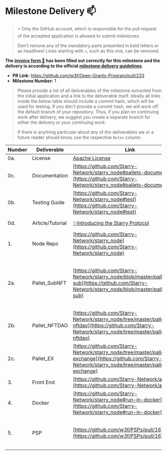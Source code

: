 # Milestone Delivery :mailbox:

> ⚡ Only the GitHub account, which is responsible for the pull request of the accepted application is allowed to submit milestones. 
> 
> Don't remove any of the mandatory parts presented in bold letters or as headlines! Lines starting with `>`, such as this one, can be removed.

**The [invoice form :pencil:](https://forms.gle/8Wx7nxtq8fKrsuEz8) has been filled out correctly for this milestone and the delivery is according to the official [milestone delivery guidelines](https://github.com/w3f/General-Grants-Program/blob/master/grants/milestone-deliverables-guidelines.md).**  

* **PR Link:** https://github.com/w3f/Open-Grants-Program/pull/233
* **Milestone Number:** 1

> Please provide a list of all deliverables of the milestone extracted from the initial application and a link to the deliverable itself. Ideally all links inside the below table should include a commit hash, which will be used for testing. If you don't provide a commit hash, we will work off the default branch of your repository. Thus, if you plan on continuing work after delivery, we suggest you create a separate branch for either the delivery or your continuing work. 
> 
> If there is anything particular about any of the deliverables we or a future reader should know, use the respective `Notes` column.

| Number | Deliverable | Link | Notes |
| ------------- | ------------- | ------------- |------------- |
| 0a. | License |[Apache License](https://github.com/Starry-Network/starry_node/blob/master/LICENSE)|  |
| 0c. | Documentation |[https://github.com/Starry-Network/starry_node#pallets-documentation](https://github.com/Starry-Network/starry_node#pallets-documentation)|  |
| 0b. | Testing Guide |[https://github.com/Starry-Network/starry_node#test](https://github.com/Starry-Network/starry_node#test)|  |
| 0d. | Article/Tutorial |[✨Introducing the Starry Protocol](https://starry.substack.com/p/introducing-the-starry-protocol)| change to use substack. |
| 1. | Node Repo |[https://github.com/Starry-Network/starry_node](https://github.com/Starry-Network/starry_node)|  |
| 2a. | Pallet_SubNFT |[https://github.com/Starry-Network/starry_node/blob/master/pallets/pallet-sub](https://github.com/Starry-Network/starry_node/blob/master/pallets/pallet-sub)| This relies on [pallet_nft(can batch mint/transfer)](https://github.com/Starry-Network/starry_node/tree/master/pallets/pallet-nft) and [pallet_graph(Can combine different tokens)](https://github.com/Starry-Network/starry_node/tree/master/pallets/pallet-graph). |
| 2b. | Pallet_NFTDAO |[https://github.com/Starry-Network/starry_node/tree/master/pallets/pallet-nftdao](https://github.com/Starry-Network/starry_node/tree/master/pallets/pallet-nftdao)|  |
| 2c. | Pallet_EX |[https://github.com/Starry-Network/starry_node/tree/master/pallets/pallet-exchange](https://github.com/Starry-Network/starry_node/tree/master/pallets/pallet-exchange)|  |
| 3. | Front End |[https://github.com/Starry-Network/app](https://github.com/Starry-Network/app)| This relies on [starry_query](https://github.com/Starry-Network/starry_query) |
| 4. | Docker           |[https://github.com/Starry-Network/starry_node#run-in-docker](https://github.com/Starry-Network/starry_node#run-in-docker)|  |
| 5. | PSP |[https://github.com/w3f/PSPs/pull/16](https://github.com/w3f/PSPs/pull/16)| include  batch minting/transfer standart and SubToken standard |